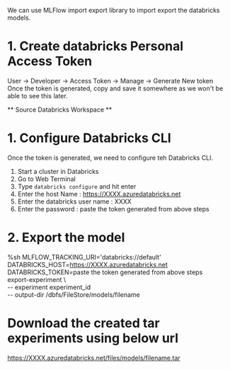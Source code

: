 
We can use MLFlow import export library to import export the databricks models.

# 1. Create databricks Personal Access Token
  User -> Developer -> Access Token -> Manage -> Generate New token
  Once the token is generated, copy and save it somewhere as we won't be able to see this later.

** Source Databricks Workspace **
# 1. Configure Databricks CLI
  Once the token is generated, we need to configure teh Databricks CLI.
  1. Start a cluster in Databricks
  2. Go to Web Terminal 
  3. Type `databricks configure` and hit enter
  4. Enter the host Name : https://XXXX.azuredatabricks.net
  5. Enter the databricks user name : XXXX
  6. Enter the password : paste the token generated from above steps

# 2. Export the model
  %sh
  MLFLOW_TRACKING_URI='databricks://default'   
  DATABRICKS_HOST=https://XXXX.azuredatabricks.net   
  DATABRICKS_TOKEN=paste the token generated from above steps    
  export-experiment \  
  -- experiment experiment_id  
  -- output-dir /dbfs/FileStore/models/filename 

# Download the created tar experiments using below url
  https://XXXX.azuredatabricks.net/files/models/filename.tar
